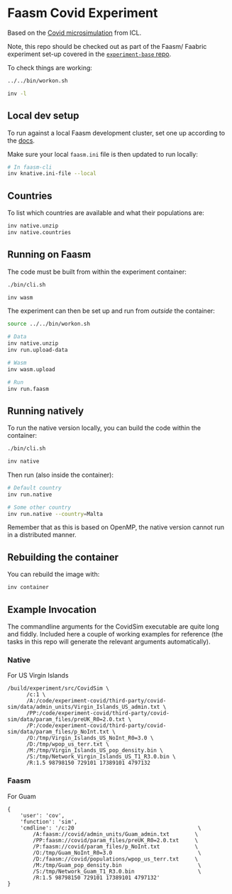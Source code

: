 # Faasm Covid Experiment

Based on the [Covid microsimulation](https://github.com/mrc-ide/covid-sim) from
ICL.

Note, this repo should be checked out as part of the Faasm/ Faabric experiment
set-up covered in the [`experiment-base`
repo](https://github.com/faasm/experiment-base).

To check things are working:

```bash
../../bin/workon.sh

inv -l
```

## Local dev setup

To run against a local Faasm development cluster, set one up according to the
[docs](https://github.com/faasm/faasm/blob/master/docs/development.md).

Make sure your local `faasm.ini` file is then updated to run locally:

```bash
# In faasm-cli
inv knative.ini-file --local
```

## Countries

To list which countries are available and what their populations are:

```bash
inv native.unzip
inv native.countries
```

## Running on Faasm

The code must be built from within the experiment container:

```bash
./bin/cli.sh

inv wasm
```

The experiment can then be set up and run from _outside_ the container:

```bash
source ../../bin/workon.sh

# Data
inv native.unzip
inv run.upload-data

# Wasm
inv wasm.upload

# Run
inv run.faasm
```

## Running natively

To run the native version locally, you can build the code within the container:

```bash
./bin/cli.sh

inv native
```

Then run (also inside the container):

```bash
# Default country
inv run.native

# Some other country
inv run.native --country=Malta
```

Remember that as this is based on OpenMP, the native version cannot run in a
distributed manner.

## Rebuilding the container

You can rebuild the image with:

```bash
inv container
```

## Example Invocation

The commandline arguments for the CovidSim executable are quite long and fiddly.
Included here a couple of working examples for reference (the tasks in this repo
will generate the relevant arguments automatically).

### Native

For US Virgin Islands

```
/build/experiment/src/CovidSim \
      /c:1 \
      /A:/code/experiment-covid/third-party/covid-sim/data/admin_units/Virgin_Islands_US_admin.txt \
      /PP:/code/experiment-covid/third-party/covid-sim/data/param_files/preUK_R0=2.0.txt \
      /P:/code/experiment-covid/third-party/covid-sim/data/param_files/p_NoInt.txt \
      /O:/tmp/Virgin_Islands_US_NoInt_R0=3.0 \
      /D:/tmp/wpop_us_terr.txt \
      /M:/tmp/Virgin_Islands_US_pop_density.bin \
      /S:/tmp/Network_Virgin_Islands_US_T1_R3.0.bin \
      /R:1.5 98798150 729101 17389101 4797132
```

### Faasm

For Guam

```
{
    'user': 'cov',
    'function': 'sim',
    'cmdline': '/c:20                                       \
        /A:faasm://covid/admin_units/Guam_admin.txt        \
        /PP:faasm://covid/param_files/preUK_R0=2.0.txt     \
        /P:faasm://covid/param_files/p_NoInt.txt           \
        /O:/tmp/Guam_NoInt_R0=3.0                           \
        /D:/faasm://covid/populations/wpop_us_terr.txt     \
        /M:/tmp/Guam_pop_density.bin                        \
        /S:/tmp/Network_Guam_T1_R3.0.bin                    \
        /R:1.5 98798150 729101 17389101 4797132'
}
```
